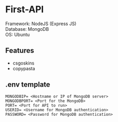 # First-API
Framework: NodeJS (Express JS) <br>
Database: MongoDB <br>
OS: Ubuntu <br>

## Features
- csgoskins
- copypasta

## .env template
```
MONGODBIP= <Hostname or IP of MongoDB server>
MONGODBPORT= <Port for the MongoDB>
PORT= <Port for API to run>
USERID= <Username for MongoDB authentication>
PASSWORD= <Password for MongoDB authentication>
```
